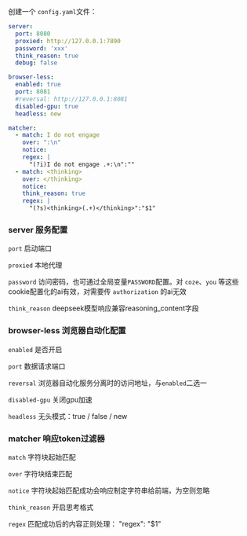 创建一个 `config.yaml`文件：

```config.yaml
server:
  port: 8080
  proxied: http://127.0.0.1:7890
  password: 'xxx'
  think_reason: true
  debug: false

browser-less:
  enabled: true
  port: 8081
  #reversal: http://127.0.0.1:8081
  disabled-gpu: true
  headless: new

matcher:
  - match: I do not engage
    over: ":\n"
    notice:
    regex: |
      "(?i)I do not engage .+:\n":""
  - match: <thinking>
    over: </thinking>
    notice:
    think_reason: true
    regex: |
      "(?s)<thinking>(.+)</thinking>":"$1"
```

### server 服务配置

`port` 启动端口

`proxied` 本地代理

`password` 访问密码，也可通过全局变量`PASSWORD`配置。对 `coze`、`you` 等这些cookie配置化的ai有效，对需要传 `authorization` 的ai无效

`think_reason` deepseek模型响应兼容reasoning_content字段

### browser-less 浏览器自动化配置

`enabled` 是否开启

`port` 数据请求端口

`reversal` 浏览器自动化服务分离时的访问地址，与`enabled`二选一

`disabled-gpu` 关闭gpu加速

`headless` 无头模式：true / false / new

### matcher 响应token过滤器

`match` 字符块起始匹配

`over` 字符块结束匹配

`notice` 字符块起始匹配成功会响应制定字符串给前端，为空则忽略

`think_reason` 开启思考格式

`regex` 匹配成功后的内容正则处理： "regex": "$1"
